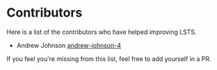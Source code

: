 # Contributors

Here is a list of the contributors who have helped improving LSTS.

- Andrew Johnson [andrew-johnson-4](https://github.com/andrew-johnson-4)

If you feel you're missing from this list, feel free to add yourself in a PR.
